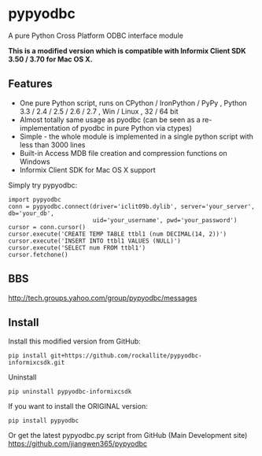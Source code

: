pypyodbc
========

A pure Python Cross Platform ODBC interface module

**This is a modified version which is compatible with Informix Client SDK 3.50 / 3.70 for Mac OS X.**

Features
--------

  * One pure Python script, runs on CPython / IronPython / PyPy , Python 3.3 / 2.4 / 2.5 / 2.6 / 2.7 , Win / Linux , 32 / 64 bit
  * Almost totally same usage as pyodbc (can be seen as a re-implementation of pyodbc in pure Python via ctypes)
  * Simple - the whole module is implemented in a single python script with less than 3000 lines
  * Built-in Access MDB file creation and compression functions on Windows
  * Informix Client SDK for Mac OS X support

Simply try pypyodbc:

    import pypyodbc 
    conn = pypyodbc.connect(driver='iclit09b.dylib', server='your_server', db='your_db',
                            uid='your_username', pwd='your_password')
    cursor = conn.cursor()
    cursor.execute('CREATE TEMP TABLE ttbl1 (num DECIMAL(14, 2))')
    cursor.execute('INSERT INTO ttbl1 VALUES (NULL)')
    cursor.execute('SELECT num FROM ttbl1')
    cursor.fetchone()

BBS
---

http://tech.groups.yahoo.com/group/pypyodbc/messages


Install
-------

Install this modified version from GitHub:

    pip install git+https://github.com/rockallite/pypyodbc-informixcsdk.git

Uninstall

    pip uninstall pypyodbc-informixcsdk

If you want to install the ORIGINAL version:

    pip install pypyodbc

Or get the latest pypyodbc.py script from GitHub (Main Development site) <https://github.com/jiangwen365/pypyodbc>
